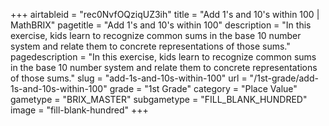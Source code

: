+++
airtableid = "rec0NvfOQziqUZ3ih"
title = "Add 1's and 10's within 100 | MathBRIX"
pagetitle = "Add 1's and 10's within 100"
description = "In this exercise, kids learn to recognize common sums in the base 10 number system and relate them to concrete representations of those sums."
pagedescription = "In this exercise, kids learn to recognize common sums in the base 10 number system and relate them to concrete representations of those sums."
slug = "add-1s-and-10s-within-100"
url = "/1st-grade/add-1s-and-10s-within-100"
grade = "1st Grade"
category = "Place Value"
gametype = "BRIX_MASTER"
subgametype = "FILL_BLANK_HUNDRED"
image = "fill-blank-hundred"
+++